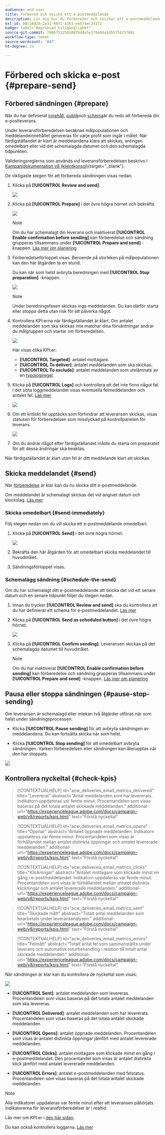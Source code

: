 ```yaml
---
audience: end-user
title: Förbered och skicka ett e-postmeddelande
description: Lär dig hur du förbereder och skickar ett e-postmeddelande med webbgränssnittet i Campaign
exl-id: 80c16d2d-2a31-48f1-a161-ee574ec24172
badge: label="Begränsad tillgänglighet"
source-git-commit: 798675125820076d4e5e379a94a1d5575425f68c
workflow-type: tm+mt
source-wordcount: '847'
ht-degree: 1%

---
```



# Förbered och skicka e-post {#prepare-send}

## Förbered sändningen {#prepare}

När du har definierat [innehåll](../email/edit-content.md), [publik](../audience/add-audience.md)och [schema](../msg/gs-messages.md#schedule-the-delivery-sending-gs-schedule)är du redo att förbereda din e-postleverans.

Under leveransförberedelsen beräknas målpopulationen och meddelandeinnehållet genereras för varje profil som ingår i målet. När färdigställandet är klart är meddelandena klara att skickas, antingen omedelbart eller vid det schemalagda datumet och den schemalagda tidpunkten.

Valideringsreglerna som används vid leveransförberedelsen beskrivs i [Kampanjdokumentation v8 (klientkonsol)](https://experienceleague.adobe.com/docs/campaign/campaign-v8/campaigns/send/validate/delivery-analysis.html){target="_blank"}.

De viktigaste stegen för att förbereda sändningen visas nedan.

1. Klicka på **[!UICONTROL Review and send]**.

   ![](assets/email-review-and-send.png)


1. Klicka på **[!UICONTROL Prepare]** i det övre högra hörnet och bekräfta.

   ![](assets/email-prepare.png)

   >[!NOTE]
   >
   >Om du har schemalagt din leverans och inaktiverat **[!UICONTROL Enable confirmation before sending]** kan förberedelse och sändning grupperas tillsammans under **[!UICONTROL Prepare and send]** -knappen. [Läs mer om planering](../msg/gs-messages.md#gs-schedule)

1. Förberedelseförloppet visas. Beroende på storleken på målpopulationen kan den här åtgärden ta en stund.

   Du kan när som helst avbryta beredningen med **[!UICONTROL Stop preparation]** -knappen.

   ![](assets/email-stop-preparation.png)

   >[!NOTE]
   >Under beredningsfasen skickas inga meddelanden. Du kan därför starta eller stoppa detta utan risk för att påverka något.

1. Kontrollera KPI:erna när färdigställandet är klart. Om antalet meddelanden som ska skickas inte matchar dina förväntningar ändrar du målgruppen och startar om förberedelsen.

   ![](assets/email-preparation-complete.png)

   Här visas olika KPI:er:

   * **[!UICONTROL Targeted]**: antalet mottagare.
   * **[!UICONTROL To deliver]**: antalet meddelanden som ska skickas.
   * **[!UICONTROL To exclude]**: antalet meddelanden som utelämnats av en [typologiregel](../advanced-settings/delivery-settings.md#typology).

1. Klicka på **[!UICONTROL Logs]** och kontrollera att det inte finns något fel. I det sista loggmeddelandet visas eventuella felmeddelanden och antalet fel. [Läs mer](delivery-logs.md)

   ![](assets/email-prepare-logs.png)

1. Om ett kritiskt fel upptäcks som förhindrar att leveransen skickas, visas statusen för förberedelsen som misslyckad på kontrollpanelen för leverans.

   ![](assets/email-prepare-error.png)

1. Om du ändrar något efter färdigställandet måste du starta om preparatet för att dessa ändringar ska beaktas.

När färdigställandet är klart utan fel är ditt meddelande klart att skickas.

## Skicka meddelandet {#send}


När [förberedelse](#prepare) är klar kan du nu skicka ditt e-postmeddelande.

Om meddelandet är schemalagt skickas det vid angivet datum och klockslag. [Läs mer](../msg/gs-messages.md#gs-schedule)

### Skicka omedelbart {#send-immediately}

Följ stegen nedan om du vill skicka ett e-postmeddelande omedelbart.

1. Klicka på **[!UICONTROL Send]** i det övre högra hörnet.

   ![](assets/email-send.png)

1. Bekräfta den här åtgärden för att omedelbart skicka meddelandet till huvudmålet.

1. Sändningsförloppet visas.

### Schemalägg sändning {#schedule-the-send}

Om du har schemalagt ditt e-postmeddelande att skicka det vid ett senare datum och en senare tidpunkt följer du stegen nedan.

1. Innan du trycker **[!UICONTROL Review and send]** ska du kontrollera att du har definierat ett schema för e-postmeddelandet. [Läs mer](../msg/gs-messages.md#gs-schedule)

1. Klicka på **[!UICONTROL Send as scheduled button]** i det övre högra hörnet.

   ![](assets/email-send-as-scheduled.png)

1. Klicka på **[!UICONTROL Confirm sending]**. Leveransen skickas på det schemalagda datumet till huvudmålet.

   >[!NOTE]
   >
   >Om du har inaktiverat **[!UICONTROL Enable confirmation before sending]** kan förberedelse och sändning grupperas tillsammans under **[!UICONTROL Prepare and send]** -knappen. [Läs mer om planering](../msg/gs-messages.md#gs-schedule)

## Pausa eller stoppa sändningen {#pause-stop-sending}

Om leveransen är schemalagd eller inte<!--TBC-->kan två åtgärder utföras när som helst under sändningsprocessen:

* Klicka **[!UICONTROL Pause sending]** för att avbryta sändningen av meddelandena. Du kan fortsätta skicka när som helst.

* Klicka **[!UICONTROL Stop sending]** för att omedelbart avbryta sändningen. Varken förberedelsen eller sändningen kan återupptas när den har stoppats.

![](assets/email-send-pause-or-stop.png)

## Kontrollera nyckeltal {#check-kpis}

>[!CONTEXTUALHELP]
>id="acw_deliveries_email_metrics_delivered"
>title="Levererat"
>abstract="Antal meddelanden som har levererats. Indikatorn uppdateras var femte minut. Procentandelen som visas baseras på det totala antalet skickade meddelanden."
>additional-url="https://experienceleague.adobe.com/docs/campaign-web/v8/reports/kpis.html" text="Förstå nyckeltal"

>[!CONTEXTUALHELP]
>id="acw_deliveries_email_metrics_opens"
>title="Öppnar"
>abstract="Antalet öppnade meddelanden. Indikatorn uppdateras var femte minut. Procentandelen som visas är förhållandet mellan antalet distinkta öppningar och antalet levererade meddelanden."
>additional-url="https://experienceleague.adobe.com/docs/campaign-web/v8/reports/kpis.html" text="Förstå nyckeltal"


>[!CONTEXTUALHELP]
>id="acw_deliveries_email_metrics_clicks"
>title="Klickningar"
>abstract="Antalet mottagare som klickade minst en gång i e-postmeddelandet. Indikatorn uppdateras var femte minut. Procentandelen som visas är förhållandet mellan antalet distinkta klickningar och antalet levererade meddelanden."
>additional-url="https://experienceleague.adobe.com/docs/campaign-web/v8/reports/kpis.html" text="Förstå nyckeltal"


>[!CONTEXTUALHELP]
>id="acw_deliveries_email_metrics_sent"
>title="Skickade mått"
>abstract="Totalt antal meddelanden som bearbetats under leveransanalysen."
>additional-url="https://experienceleague.adobe.com/docs/campaign-web/v8/reports/kpis.html" text="Förstå nyckeltal"


>[!CONTEXTUALHELP]
>id="acw_deliveries_email_metrics_errors"
>title="Felmått"
>abstract="Totalt antal fel som sammanställts under leverans och automatisk returbehandling i relation till totalt antal skickade meddelanden."
>additional-url="https://experienceleague.adobe.com/docs/campaign-web/v8/reports/kpis.html" text="Förstå nyckeltal"


När sändningen är klar kan du kontrollera de nyckeltal som visas:

![](assets/email-send-kpis.png)

* **[!UICONTROL Sent]**: antalet meddelanden som levereras. Procentandelen som visas baseras på det totala antalet meddelanden som ska levereras.

* **[!UICONTROL Delivered]**: antalet meddelanden som har levererats. Procentandelen som visas baseras på det totala antalet skickade meddelanden.

* **[!UICONTROL Opens]**: antalet öppnade meddelanden. Procentandelen som visas är antalet distinkta öppningar jämfört med antalet levererade meddelanden.

* **[!UICONTROL Clicks]**: antalet mottagare som klickade minst en gång i e-postmeddelandet. Den procentandel som visas är antalet distinkta klick jämfört med antalet levererade meddelanden.

* **[!UICONTROL Errors]**: antalet e-postmeddelanden med felstatus. Procentandelen som visas baseras på det totala antalet skickade meddelanden.

>[!NOTE]
>
>Alla indikatorer uppdateras var femte minut efter att leveransen påbörjats. Indikatorerna för leveransförberedelser är i realtid.

Läs mer om KPI:er i [den här sidan](../reporting/kpis.md).

Du kan också kontrollera loggarna. [Läs mer](delivery-logs.md)